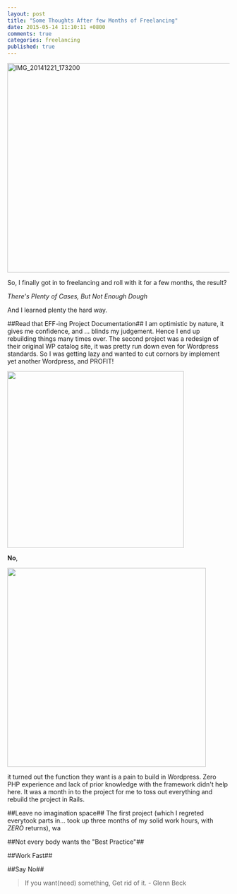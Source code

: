 ```yaml
---
layout: post
title: "Some Thoughts After few Months of Freelancing"
date: 2015-05-14 11:10:11 +0800
comments: true
categories: freelancing
published: true
---
```


<img src="http://i2.kym-cdn.com/photos/images/original/000/234/765/b7e.jpg" width="640" height="474" alt="IMG_20141221_173200">

So, I finally got in to freelancing and roll with it for a few months, the result?

*There's Plenty of Cases, But Not Enough Dough*

And I learned plenty the hard way.

##Read that EFF-ing Project Documentation##
I am optimistic by nature, it gives me confidence, and ... blinds my judgement. Hence I end up rebuilding things many times over.
The second project was a redesign of their original WP catalog site, it was pretty run down even for Wordpress standards. So I was
getting lazy and wanted to cut cornors by implement yet another Wordpress, and PROFIT!

<img src="http://cdn.meme.am/instances/60187740.jpg" width="400">

**No**,

<img src="https://teacherorwildlifetrainer.files.wordpress.com/2015/08/double_facepalm.png" width="450">

it turned out the function they want is a pain to build in Wordpress. Zero PHP experience and lack of prior knowledge with the
framework didn't help here. It was a month in to the project for me to toss out everything and rebuild the project in Rails.

##Leave no imagination space##
The first project (which I regreted everytook parts in... took up three months of my solid work hours, with *ZERO* returns), wa

##Not every body wants the "Best Practice"##

##Work Fast##

##Say No##

> If you want(need) something, Get rid of it. - Glenn Beck
